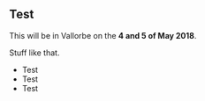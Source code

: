 ## Test

This will be in Vallorbe on the **4 and 5 of May 2018**.

Stuff like that.

- Test
- Test
- Test
